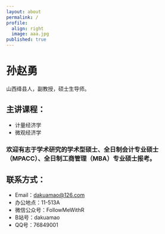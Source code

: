 ```yaml
---
layout: about
permalink: /
profile:
  align: right
  image: aaa.jpg
published: true
---
```


# 孙赵勇
    
山西绛县人，副教授，硕士生导师。

## 主讲课程：
- 计量经济学
- 微观经济学

### 欢迎有志于学术研究的学术型硕士、全日制会计专业硕士（MPACC）、全日制工商管理（MBA）专业硕士报考。

## 联系方式：
- Email：dakuamao@126.com
- 办公地点：11-513A
- 微信公众号：FollowMeWithR
- B站号：dakuamao
- QQ号：76849001
